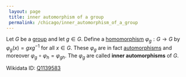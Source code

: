 ```yaml
---
 layout: page
 title: inner automorphism of a group
 permalink: /chicago/inner_automorphism_of_a_group
---
```

Let $G$ be a [group](https://defsmath.github.io/DefsMath/group) and let $g\in G$. Define a [homomorphism](https://defsmath.github.io/DefsMath/group_homomorphism) $\varphi_g: G\to G$ by $\varphi_g(x) = gxg^{-1}$ for all $x\in G$. These $\varphi_g$ are in fact [automorphisms](https://defsmath.github.io/DefsMath/automorphism) and moreover $\varphi_g\circ\varphi_h = \varphi_{gh}$. The $\varphi_g$ are called **inner automorphisms** of $G$.

Wikidata ID: [Q1139583](https://www.wikidata.org/wiki/Q1139583)